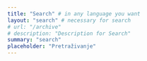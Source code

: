 ```yaml
---
title: "Search" # in any language you want
layout: "search" # necessary for search
# url: "/archive"
# description: "Description for Search"
summary: "search"
placeholder: "Pretraživanje"
---
```

